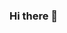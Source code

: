 ### Hi there 👋

<!--
**Ugottaloveiteth/Ugottaloveiteth** is a ✨ _special_ ✨ repository because its `README.md` (this file) appears on your GitHub profile.

Here are some ideas to get you started:

- 🔭 I’m currently working on Web 3 Projects including NFT project Koolkatz at Koolkatz.nftz.me and a few others...
- 🌱 I’m currently learning Coding, and AI learning. Continue to grow my knowledge and abilities in art as well...
- 👯 I’m looking to collaborate on web 3 projects...
- 🤔 I’m looking for help with coding...
- 💬 Ask me about social media marketing and content creation...
- 📫 How to reach me: Ugottalovit@proton.me ...
- 😄 Pronouns: ...
- ⚡ Fun fact: ...
-->
